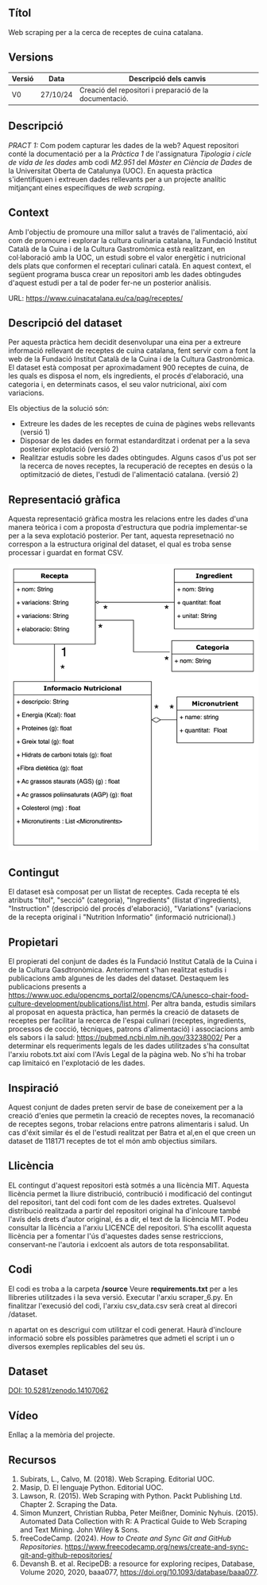 
## Títol
Web scraping per a la cerca de receptes de cuina catalana.

## Versions
Versió|Data|Descripció dels canvis
-|-|-
V0|27/10/24|Creació del repositori i preparació de la documentació.

## Descripció
*PRACT 1:* Com podem capturar les dades de la web?
Aquest repositori conté la documentació per a la *Pràctica 1* de l'assignatura *Tipologia i cicle de vida de les dades* amb codi *M2.951* del *Màster en Ciència de Dades* de la Universitat Oberta de Catalunya (UOC).
En aquesta pràctica s'identifiquen i extreuen dades rellevants per a un projecte analític mitjançant eines específiques de *web scraping*.


## Context
Amb l'objectiu de promoure una millor salut a través de l'alimentació, així com de promoure i explorar la cultura culinaria catalana, la Fundació Institut Català de la Cuina i de la Cultura Gastromòmica està realitzant, en col·laboració amb la UOC, un estudi sobre el valor energètic i nutricional dels plats que conformen el receptari culinari català.
En aquest context, el següent programa busca crear un repositori amb les dades obtingudes d'aquest estudi per a tal de poder fer-ne un posterior anàlisis.

URL: https://www.cuinacatalana.eu/ca/pag/receptes/


## Descripció del dataset
Per aquesta pràctica hem decidit desenvolupar una eina per a extreure informació rellevant de receptes de cuina catalana, fent servir com a font la web de la Fundació Institut Català de la Cuina i de la Cultura Gastronòmica.
El dataset està composat per aproximadament 900 receptes de cuina, de les quals es disposa el nom, els ingredients, el procés d'elaboració, una categoria i, en determinats casos, el seu valor nutricional, així com variacions.

Els objectius de la solució són:
- Extreure les dades de les receptes de cuina de pàgines webs rellevants (versió 1)
- Disposar de les dades en format estandarditzat i ordenat per a la seva posterior explotació (versió 2)
- Realitzar estudis sobre les dades obtingudes. Alguns casos d'us pot ser la recerca de noves receptes, la recuperació de receptes en desús o la optimització de dietes, l'estudi de l'alimentació catalana. (versió 2)

## Representació gràfica
Aquesta representació gràfica mostra les relacions entre les dades d'una manera teòrica i com a proposta d'estructura que podria implementar-se per a la seva explotació posterior.
Per tant, aquesta represetnació no correspon a la estructura original del dataset, el qual es troba sense processar i guardat en format CSV.

![img.png](img.png)

## Contingut
El dataset esà composat per un llistat de receptes. Cada recepta té els atributs "títol", "secció" (categoria), "Ingredients" (llistat d'ingredients), "Instruction" (descripció del procés d'elaboració), "Variations" (variacions de la recepta original i "Nutrition Informatio" (informació nutricional).)

## Propietari
El propierati del conjunt de dades és la Fundació Institut Català de la Cuina i de la Cultura Gasdtronòmica. Anteriorment s'han realitzat estudis i publicacions amb algunes de les dades del dataset. Destaquem les publicacions presents a https://www.uoc.edu/opencms_portal2/opencms/CA/unesco-chair-food-culture-development/publications/list.html.
Per altra banda, estudis similars al proposat en aquesta pràctica, han permés la creació de datasets de receptes per facilitar la recerca de l'espai culinari (receptes, ingredients, processos de cocció, tècniques, patrons d'alimentació) i associacions amb els sabors i la salud: https://pubmed.ncbi.nlm.nih.gov/33238002/
Per a determinar els requeriments legals de les dades utilitzades s'ha consultat l'arxiu robots.txt així com l'Avís Legal de la pàgina web. No s'hi ha trobar cap limitaicó en l'explotació de les dades.

## Inspiració
Aquest conjunt de dades preten servir de base de coneixement per a la creació d'enies que permetin la creació de receptes noves, la recomanació de receptes segons, trobar relacions entre patrons alimentaris i salud. Un cas d'éxit similar és el de l'estudi realitzat per Batra et al,en el que creen un dataset de 118171 receptes de tot el món amb objectius similars.

## Llicència
EL contingut d'aquest repositori està sotmés a una llicència MIT. Aquesta llicència permet la lliure distribució, contribució i modificació del contingut del repositori, tant del codi font com de les dades extretes.
Qualsevol distribució realitzada a partir del repositori original ha d'inlcoure també l'avís dels drets d'autor original, és a dir, el text de la llicència MIT. Podeu consultar la llicència a l'arxiu LICENCE del repositori.
S'ha escollit aquesta llicència per a fomentar l'ús d'aquestes dades sense restriccions, conservant-ne l'autoria i exlcoent als autors de tota responsabilitat.

## Codi
El codi es troba a la carpeta **/source**
Veure **requirements.txt** per a les llibreries utilitzades i la seva versió.
Executar l'arxiu scraper_6.py. En finalitzar l'execusió del codi, l'arxiu csv_data.csv serà creat al direcori /dataset.

n apartat on es descrigui com utilitzar el codi generat. Haurà
d'incloure informació sobre els possibles paràmetres que admeti el
script i un o diversos exemples replicables del seu ús.


## Dataset
[DOI: 10.5281/zenodo.14107062](https://zenodo.org/records/14107063)

## Vídeo
Enllaç a la memòria del projecte.

## Recursos
1. Subirats, L., Calvo, M. (2018). Web Scraping. Editorial UOC.
2. Masip, D. El lenguaje Python. Editorial UOC.
3. Lawson, R. (2015). Web Scraping with Python. Packt Publishing Ltd. Chapter 2. Scraping the Data.
4. Simon Munzert, Christian Rubba, Peter Meißner, Dominic Nyhuis. (2015). Automated Data Collection with R: A Practical Guide to Web Scraping and Text Mining. John Wiley & Sons.
5. freeCodeCamp. (2024). *How to Create and Sync Git and GitHub Repositories*. https://www.freecodecamp.org/news/create-and-sync-git-and-github-repositories/
7. Devansh B. et al. RecipeDB: a resource for exploring recipes, Database, Volume 2020, 2020, baaa077, https://doi.org/10.1093/database/baaa077.
